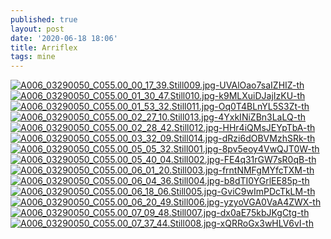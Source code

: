 ```yaml
---
published: true
layout: post
date: '2020-06-18 18:06'
title: Arriflex
tags: mine 
---
```

[![A006_03290050_C055.00_00_17_39.Still009.jpg-UVAlOao7saIZHIZ-th](https://i.imgur.com/SYhdNLWb.jpg)](https://i.imgur.com/SYhdNLW.jpg)
[![A006_03290050_C055.00_01_30_47.Still010.jpg-k9MLXuiDJajIzKU-th](https://i.imgur.com/YqCFXxLb.jpg)](https://i.imgur.com/YqCFXxL.jpg)
[![A006_03290050_C055.00_01_53_32.Still011.jpg-Oq0T4BLnYL5S3Zt-th](https://i.imgur.com/JkzfSlFb.jpg)](https://i.imgur.com/JkzfSlF.jpg)
[![A006_03290050_C055.00_02_27_10.Still013.jpg-4YxkINiZBn3LaLQ-th](https://i.imgur.com/0tVyhChb.jpg)](https://i.imgur.com/0tVyhCh.jpg)
[![A006_03290050_C055.00_02_28_42.Still012.jpg-HHr4iQMsJEYpTbA-th](https://i.imgur.com/3aKEUB9b.jpg)](https://i.imgur.com/3aKEUB9.jpg)
[![A006_03290050_C055.00_03_32_09.Still014.jpg-dRzi6dOBVMzhSRk-th](https://i.imgur.com/LQK0ysHb.jpg)](https://i.imgur.com/LQK0ysH.jpg)
[![A006_03290050_C055.00_05_05_32.Still001.jpg-8pv5eoy4VwQJT0W-th](https://i.imgur.com/OFEZtAcb.jpg)](https://i.imgur.com/OFEZtAc.jpg)
[![A006_03290050_C055.00_05_40_04.Still002.jpg-FE4q31rGW7sR0qB-th](https://i.imgur.com/yhZkRZpb.jpg)](https://i.imgur.com/yhZkRZp.jpg)
[![A006_03290050_C055.00_06_01_20.Still003.jpg-frntNMFgMYfcTXM-th](https://i.imgur.com/s2Gi799b.jpg)](https://i.imgur.com/s2Gi799.jpg)
[![A006_03290050_C055.00_06_04_36.Still004.jpg-b8dTI0YGrlEE85p-th](https://i.imgur.com/LG1Ngcxb.jpg)](https://i.imgur.com/LG1Ngcx.jpg)
[![A006_03290050_C055.00_06_18_06.Still005.jpg-GviC9wImPDcTkLM-th](https://i.imgur.com/m8bmpHtb.jpg)](https://i.imgur.com/m8bmpHt.jpg)
[![A006_03290050_C055.00_06_20_49.Still006.jpg-yzyoVGA0VaA4ZWX-th](https://i.imgur.com/N6YopvXb.jpg)](https://i.imgur.com/N6YopvX.jpg)
[![A006_03290050_C055.00_07_09_48.Still007.jpg-dx0aE75kbJKgCtg-th](https://i.imgur.com/OyGWFrRb.jpg)](https://i.imgur.com/OyGWFrR.jpg)
[![A006_03290050_C055.00_07_37_44.Still008.jpg-xQRRoGx3wHLV6vI-th](https://i.imgur.com/IAfqBvdb.jpg)](https://i.imgur.com/IAfqBvd.jpg)

